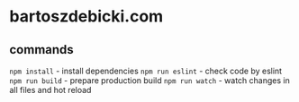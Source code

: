 # bartoszdebicki.com

## commands
`npm install` - install dependencies
`npm run eslint` - check code by eslint
`npm run build` - prepare production build
`npm run watch` - watch changes in all files and hot reload
